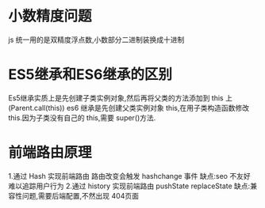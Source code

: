 # 小数精度问题
  js 统一用的是双精度浮点数,小数部分二进制装换成十进制
# ES5继承和ES6继承的区别
  Es5继承实质上是先创建子类实例对象,然后再将父类的方法添加到 this 上(Parent.call(this))
  es6 继承是先创建父类实例对象 this,在用子类构造函数修改 this.因为子类没有自己的 this,需要 super()方法.
# 前端路由原理
  1.通过 Hash 实现前端路由
    路由改变会触发 hashchange 事件
    缺点:seo 不友好 难以追踪用户行为
  2.通过 history 实现前端路由
    pushState
    replaceState
    缺点:兼容性问题,需要后端配置,不然出现 404页面

